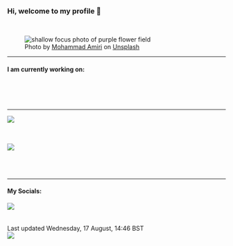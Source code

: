 <h3>Hi, welcome to my profile 👋</h3>

<br />
<figure>
  <img
    src="https://images.unsplash.com/photo-1492163148558-d6d8a9fb50c1?crop=entropy&cs=tinysrgb&fit=max&fm=jpg&ixid=MnwyNzQ3MDB8MHwxfHJhbmRvbXx8fHx8fHx8fDE2NjA3Mzk1NzY&ixlib=rb-1.2.1&q=80&w=1080&auto=format"
    alt="shallow focus photo of purple flower field" 
  />
  <figcaption>Photo by <a
    href="https://unsplash.com/@iranskids?utm_source=Profile%20readme&utm_medium=referral">Mohammad Amiri</a> on <a
    href="https://unsplash.com/?utm_source=Profile%20readme&utm_medium=referral">Unsplash</a></figcaption>
</figure>


<hr />
<h4>I am currently working on:</h4>
<a href=""></a>

<br /><br /><br />

<hr />
<img
  src="https://github-readme-stats.vercel.app/api?username=shanelucy&show_icons=true&theme=calm"
/>
<br /><br /><br />

<img 
  src="https://github-readme-stats.vercel.app/api/top-langs/?username=shanelucy&theme=calm"
/>
<br /><br /><br /><br />
<hr />
<h4>My Socials:</h4>
<a href="https://uk.linkedin.com/in/shane-lucy-4735b616a">
  <img
    src="https://img.shields.io/badge/linkedin%20-%230077B5.svg?&style=for-the-badge&logo=linkedin&logoColor=white"
  />
</a>
<br /><br /><br />
Last updated Wednesday, 17 August, 14:46 BST
<br />
<img
  src="https://github.com/ShaneLucy/ShaneLucy/workflows/README%20build/badge.svg"
/>

